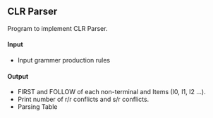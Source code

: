 ## CLR Parser
Program to implement CLR Parser.

#### Input
- Input grammer production rules

#### Output
- FIRST and FOLLOW of each non-terminal and Items (I0, I1, I2 …).
- Print number of r/r conflicts and s/r conflicts.
- Parsing Table
